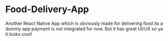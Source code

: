 # Food-Delivery-App
Another React Native App which is obviously made for delivering food its a dummy app payment is not integrated for now. But it has great UI/UX so ya it looks cool!
